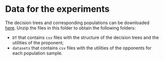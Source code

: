 # Data for the experiments

The decision trees and corresponding populations can be downloaded [here](https://zenodo.org/record/5833440#.YdwWlSwo-qA).
Unzip the files in this folder to obtain the following folders:
- `DT` that contains `csv` files with the structure of the decision trees and the utilities of the proponent;
- `datasets` that contains `csv` files with the utilities of the opponents for each population sample.